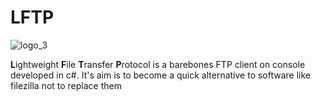 # LFTP
![logo_3](https://github.com/xela-the-proto/LFTP/assets/78649142/9a70c669-8639-45ca-946e-e5d17668e8ed)


**L**ightweight **F**ile **T**ransfer **P**rotocol is a barebones FTP client on console developed in c#. It's aim is to become a quick alternative to software like filezilla not to replace them
